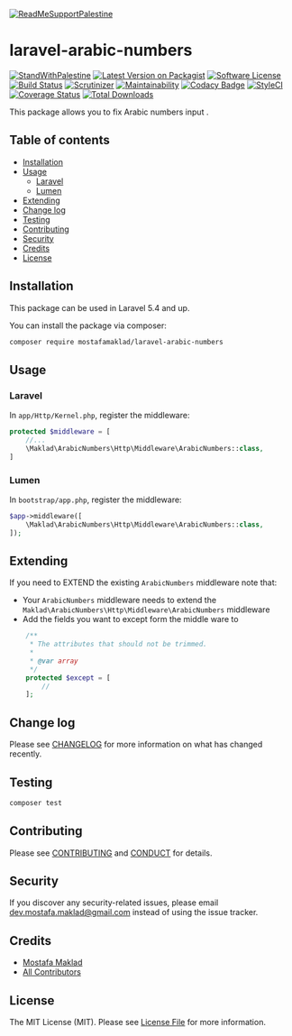 [![ReadMeSupportPalestine](https://raw.githubusercontent.com/Safouene1/support-palestine-banner/master/banner-support.svg)](https://sahem.ksrelief.org/Pages/ProgramDetails/1ca8852b-9e6d-ee11-b83f-005056ac5498)

# laravel-arabic-numbers

[![StandWithPalestine](https://raw.githubusercontent.com/Safouene1/support-palestine-banner/master/StandWithPalestine.svg)](https://sahem.ksrelief.org/Pages/ProgramDetails/1ca8852b-9e6d-ee11-b83f-005056ac5498)
[![Latest Version on Packagist][ico-version]][link-releases]
[![Software License][ico-license]](LICENSE.md)
[![Build Status][ico-travis]][link-travis]
[![Scrutinizer][ico-scrutinizer]][link-scrutinizer]
[![Maintainability][ico-codeclimate-maintainability]][link-codeclimate-maintainability]
[![Codacy Badge][ico-codacy]][link-codacy]
[![StyleCI][ico-styleci]][link-styleci]
[![Coverage Status][ico-coveralls]][link-coveralls]
[![Total Downloads][ico-downloads]][link-packagist]

This package allows you to fix Arabic numbers input .

## Table of contents
* [Installation](#installation)
* [Usage](#usage)
    * [Laravel](#laravel)
    * [Lumen](#lumen)
* [Extending](#extending)
* [Change log](#change-log)
* [Testing](#testing)
* [Contributing](#contributing)
* [Security](#security)
* [Credits](#credits)
* [License](#license)

## Installation

This package can be used in Laravel 5.4 and up.

You can install the package via composer:

``` bash
composer require mostafamaklad/laravel-arabic-numbers
```

## Usage

### Laravel
In `app/Http/Kernel.php`, register the middleware:

```php
protected $middleware = [
    //...
    \Maklad\ArabicNumbers\Http\Middleware\ArabicNumbers::class,
]
```

### Lumen

In `bootstrap/app.php`, register the middleware:

```php
$app->middleware([
    \Maklad\ArabicNumbers\Http\Middleware\ArabicNumbers::class,
]);
```

## Extending

If you need to EXTEND the existing `ArabicNumbers` middleware note that:

- Your `ArabicNumbers` middleware needs to extend the `Maklad\ArabicNumbers\Http\Middleware\ArabicNumbers` middleware
- Add the fields you want to except form the middle ware to 
```php
    /**
     * The attributes that should not be trimmed.
     *
     * @var array
     */
    protected $except = [
        //
    ];
```
  
## Change log

Please see [CHANGELOG](CHANGELOG.md) for more information on what has changed recently.

## Testing

``` bash
composer test
```

## Contributing

Please see [CONTRIBUTING](.github/CONTRIBUTING.md) and [CONDUCT](.github/CONDUCT.md) for details.

## Security

If you discover any security-related issues, please email dev.mostafa.maklad@gmail.com instead of using the issue tracker.

## Credits

- [Mostafa Maklad][link-author]
- [All Contributors][link-contributors]

## License

The MIT License (MIT). Please see [License File](LICENSE.md) for more information.

[link-author]: https://github.com/mostafamaklad
[link-contributors]: ../../contributors
[link-releases]: ../../releases

[link-packagist]: https://packagist.org/packages/mostafamaklad/laravel-arabic-numbers
[ico-version]: https://img.shields.io/packagist/v/mostafamaklad/laravel-arabic-numbers.svg?style=flat-square
[ico-license]: https://img.shields.io/packagist/l/mostafamaklad/laravel-arabic-numbers.svg?style=flat-square
[ico-downloads]: https://img.shields.io/packagist/dt/mostafamaklad/laravel-arabic-numbers.svg?style=flat-square

[link-travis]: https://travis-ci.org/mostafamaklad/laravel-arabic-numbers
[ico-travis]: https://img.shields.io/travis/mostafamaklad/laravel-arabic-numbers/master.svg?style=flat-square

[link-scrutinizer]: https://scrutinizer-ci.com/g/mostafamaklad/laravel-arabic-numbers
[ico-scrutinizer]: https://img.shields.io/scrutinizer/g/mostafamaklad/laravel-arabic-numbers.svg?style=flat-square

[link-codeclimate-maintainability]: https://codeclimate.com/github/mostafamaklad/laravel-arabic-numbers/maintainability
[ico-codeclimate-maintainability]: https://api.codeclimate.com/v1/badges/ce771a5084604b5c8feb/maintainability

[link-codacy]: https://www.codacy.com/app/mostafamaklad/laravel-arabic-numbers?utm_source=github.com&amp;utm_medium=referral&amp;utm_content=mostafamaklad/laravel-arabic-numbers&amp;utm_campaign=Badge_Grade
[ico-codacy]: https://api.codacy.com/project/badge/Grade/d59514d4e06645c0bf89000f2491cfea

[link-styleci]: https://styleci.io/repos/152484267
[ico-styleci]: https://styleci.io/repos/152484267/shield?style=flat-square

[link-coveralls]: https://coveralls.io/github/mostafamaklad/laravel-arabic-numbers
[ico-coveralls]: https://img.shields.io/coveralls/mostafamaklad/laravel-arabic-numbers.svg?style=flat-square
